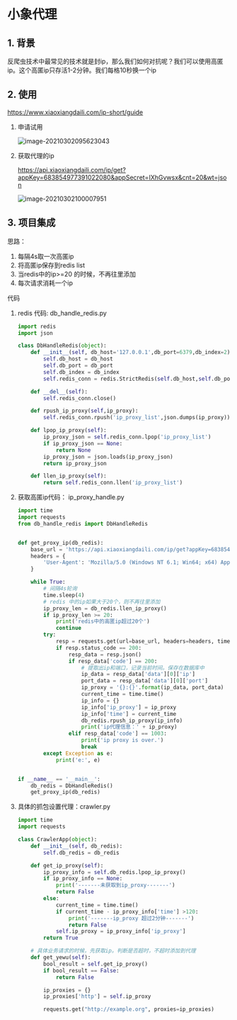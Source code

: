# 小象代理

## 1. 背景

反爬虫技术中最常见的技术就是封ip，那么我们如何对抗呢？我们可以使用高匿ip。这个高匿ip只存活1-2分钟。我们每格10秒换一个ip

## 2. 使用

https://www.xiaoxiangdaili.com/ip-short/guide

1. 申请试用

   ![image-20210302095623043](https://abelsun-1256449468.cos.ap-beijing.myqcloud.com/image/image-20210302095623043.png)

2. 获取代理的ip

   https://api.xiaoxiangdaili.com/ip/get?appKey=683854977391022080&appSecret=IXhGvwsx&cnt=20&wt=json

   ![image-20210302100007951](https://abelsun-1256449468.cos.ap-beijing.myqcloud.com/image/image-20210302100007951.png)

## 3. 项目集成

思路：

1. 每隔4s取一次高匿ip
2. 将高匿ip保存到redis list
3. 当redis中的ip>=20 的时候，不再往里添加
4. 每次请求消耗一个ip

代码

1. redis 代码: db_handle_redis.py

   ```python
   import redis
   import json
   
   class DbHandleRedis(object):
       def __init__(self, db_host='127.0.0.1',db_port=6379,db_index=2):
           self.db_host = db_host
           self.db_port = db_port
           self.db_index = db_index
           self.redis_conn = redis.StrictRedis(self.db_host,self.db_port,self.db_index,decode_responses=True)
   
       def __del__(self):
           self.redis_conn.close()
   
       def rpush_ip_proxy(self,ip_proxy):
           self.redis_conn.rpush('ip_proxy_list',json.dumps(ip_proxy))
   
       def lpop_ip_proxy(self):
           ip_proxy_json = self.redis_conn.lpop('ip_proxy_list')
           if ip_proxy_json == None:
               return None
           ip_proxy_json = json.loads(ip_proxy_json)
           return ip_proxy_json
   
       def llen_ip_proxy(self):
           return self.redis_conn.llen('ip_proxy_list')
   ```

2. 获取高匿ip代码：  ip_proxy_handle.py

   ```python
   import time
   import requests
   from db_handle_redis import DbHandleRedis
   
   
   def get_proxy_ip(db_redis):
       base_url = 'https://api.xiaoxiangdaili.com/ip/get?appKey=683854977391022080&appSecret=IXhGvwsx&cnt=20&wt=json'
       headers = {
           'User-Agent': 'Mozilla/5.0 (Windows NT 6.1; Win64; x64) AppleWebKit/537.36 (KHTML, like Gecko) Chrome/88.0.4324.190 Safari/537.36'
       }
   
       while True:
           # 间隔4s轮询
           time.sleep(4)
           # redis 中的ip如果大于20个，则不再往里添加
           ip_proxy_len = db_redis.llen_ip_proxy()
           if ip_proxy_len >= 20:
               print('redis中的高匿ip超过20个')
               continue
           try:
               resp = requests.get(url=base_url, headers=headers, timeout=3)
               if resp.status_code == 200:
                   resp_data = resp.json()
                   if resp_data['code'] == 200:
                       # 提取出ip和端口，记录当前时间。保存在数据库中
                       ip_data = resp_data['data'][0]['ip']
                       port_data = resp_data['data'][0]['port']
                       ip_proxy = '{}:{}'.format(ip_data, port_data)
                       current_time = time.time()
                       ip_info = {}
                       ip_info['ip_proxy'] = ip_proxy
                       ip_info['time'] = current_time
                       db_redis.rpush_ip_proxy(ip_info)
                       print('ip代理信息：' + ip_proxy)
                   elif resp_data['code'] == 1003:
                       print('ip proxy is over.')
                       break
           except Exception as e:
               print('e:', e)
   
   
   if __name__ == '__main__':
       db_redis = DbHandleRedis()
       get_proxy_ip(db_redis)
   
   ```

3. 具体的抓包设置代理：crawler.py

   ```python
   import time
   import requests
   
   class CrawlerApp(object):
       def __init__(self, db_redis):
           self.db_redis = db_redis
   
       def get_ip_proxy(self):
           ip_proxy_info = self.db_redis.lpop_ip_proxy()
           if ip_proxy_info == None:
               print('-------未获取到ip_proxy-------')
               return False
           else:
               current_time = time.time()
               if current_time - ip_proxy_info['time'] >120:
                   print('-------ip_proxy 超过2分钟-------')
                   return False
               self.ip_proxy = ip_proxy_info['ip_proxy']
           return True
   
       # 具体业务请求的时候，先获取ip。判断是否超时，不超时添加到代理
       def get_yewu(self):
           bool_result = self.get_ip_proxy()
           if bool_result == False:
               return False
   
           ip_proxies = {}
           ip_proxies['http'] = self.ip_proxy
   
           requests.get("http://example.org", proxies=ip_proxies)
   
   ```

   

